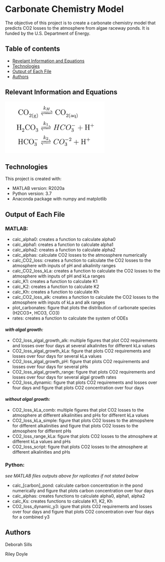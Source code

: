 # Carbonate Chemistry Model
The objective of this project is to create a carbonate chemistry model that predicts CO2 losses to the atmosphere from algae raceway ponds. It is funded by the U.S. Department of Energy.

## Table of contents
* [Revelant Information and Equations](#relevant-information-and-equations)
* [Technologies](#technologies)
* [Output of Each File](#output-of-each-file)
* [Authors](#authors)

## Relevant Information and Equations
![](images/screenshot1.png)
## Technologies
This project is created with:
* MATLAB version: R2020a
* Python version: 3.7 
* Anaconda package with numpy and matplotlib

## Output of Each File
### MATLAB:
- calc_alpha0: creates a function to calculate alpha0  
- calc_alpha1: creates a function to calculate alpha1
- calc_alpha2: creates a function to calculate alpha2
- calc_alphas: calculate CO2 losses to the atmossphere numerically
- calc_CO2_loss: creates a function to calculate the CO2 losses to the atmosphere with inputs of pH and alkalinity ranges
- calc_CO2_loss_kLa: creates a function to calculate the CO2 losses to the atmosphere with inputs of pH and kLa ranges
- calc_K1: creates a function to calculate K1
- calc_K2: creates a function to calculate K2
- calc_Kh: creates a function to calculate Kh
- calc_CO2_loss_alk: creates a function to calculate the CO2 losses to the atmosphere with inputs of kLa and alk ranges
- plot_carbonates: figure that plots the distribution of carbonate species (H2CO3*, HCO3, CO3)
- rates: creates a function to calculate the system of ODEs

#### *with algal growth:*

- CO2_loss_algal_growth_alk: multiple figures that plot CO2 requirements and losses over four days at several alkalinites for different kLa values
- CO2_loss_algal_growth_kLa: figure that plots CO2 requirements and losses over four days for several kLa values
- CO2_loss_algal_growth_pH: figure that plots CO2 requirements and losses over four days for several pHs
- CO2_loss_algal_growth_range: figure that plots CO2 requirements and losses over four days for several algal growth rates
- CO2_loss_dynamic: figure that plots CO2 requirements and losses over four days and figure that plots CO2 concentration over four days

#### *without algal growth:*

- CO2_loss_kLa_comb: multiple figures that plot CO2 losses to the atmosphere at different alkalinities and pHs for different kLa values
- CO2_loss_kLa_simple: figure that plots CO2 losses to the atmopshere for different alkalinities and figure that plots CO2 losses to the atmosphere for different pHs
- CO2_loss_range_kLa: figure that plots CO2 losses to the atmosphere at different kLa values and pHs
- CO2_loss_script: figure that plots CO2 losses to the atmosphere at different alkalinities and pHs

### Python:

*see MATLAB files outputs above for replicates if not stated below*

- calc_[carbon]_pond: calculate carbon concentration in the pond numerically and figure that plots carbon concentration over four days
- calc_alphas: creates functions to calculate alpha0, alpha1, alpha2
- calc_Ks: creates functions to calculate K1, K2, Kh
- CO2_loss_dynamic_y3: igure that plots CO2 requirements and losses over four days and figure that plots CO2 concentration over four days for a combined y3 

## Authors
Deborah Sills

Riley Doyle


